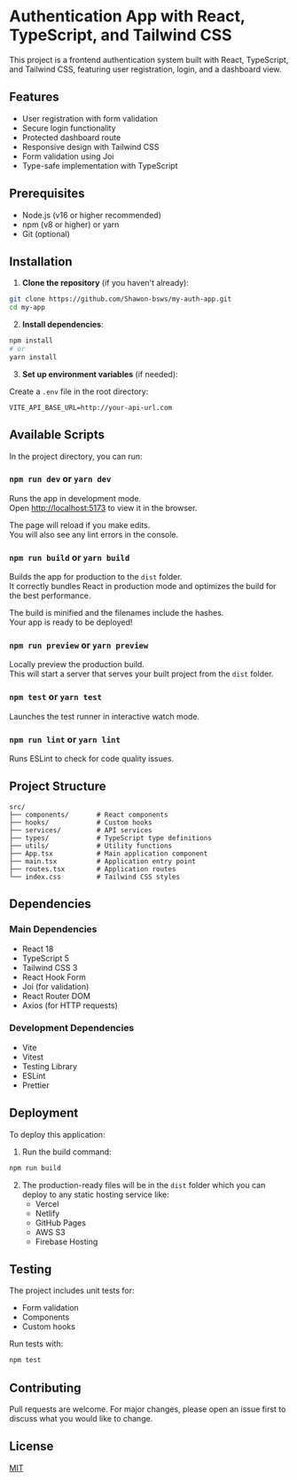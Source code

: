 # Authentication App with React, TypeScript, and Tailwind CSS

This project is a frontend authentication system built with React, TypeScript, and Tailwind CSS, featuring user registration, login, and a dashboard view.

## Features

- User registration with form validation
- Secure login functionality
- Protected dashboard route
- Responsive design with Tailwind CSS
- Form validation using Joi
- Type-safe implementation with TypeScript

## Prerequisites

- Node.js (v16 or higher recommended)
- npm (v8 or higher) or yarn
- Git (optional)

## Installation

1. **Clone the repository** (if you haven't already):

```bash
git clone https://github.com/Shawon-bsws/my-auth-app.git
cd my-app
```

2. **Install dependencies**:

```bash
npm install
# or
yarn install
```

3. **Set up environment variables** (if needed):

Create a `.env` file in the root directory:

```env
VITE_API_BASE_URL=http://your-api-url.com
```

## Available Scripts

In the project directory, you can run:

### `npm run dev` or `yarn dev`

Runs the app in development mode.\
Open [http://localhost:5173](http://localhost:5173) to view it in the browser.

The page will reload if you make edits.\
You will also see any lint errors in the console.

### `npm run build` or `yarn build`

Builds the app for production to the `dist` folder.\
It correctly bundles React in production mode and optimizes the build for the best performance.

The build is minified and the filenames include the hashes.\
Your app is ready to be deployed!

### `npm run preview` or `yarn preview`

Locally preview the production build.\
This will start a server that serves your built project from the `dist` folder.

### `npm test` or `yarn test`

Launches the test runner in interactive watch mode.

### `npm run lint` or `yarn lint`

Runs ESLint to check for code quality issues.

## Project Structure

```
src/
├── components/       # React components
├── hooks/            # Custom hooks
├── services/         # API services
├── types/            # TypeScript type definitions
├── utils/            # Utility functions
├── App.tsx           # Main application component
├── main.tsx          # Application entry point
├── routes.tsx        # Application routes
└── index.css         # Tailwind CSS styles
```

## Dependencies

### Main Dependencies

- React 18
- TypeScript 5
- Tailwind CSS 3
- React Hook Form
- Joi (for validation)
- React Router DOM
- Axios (for HTTP requests)

### Development Dependencies

- Vite
- Vitest
- Testing Library
- ESLint
- Prettier

## Deployment

To deploy this application:

1. Run the build command:

```bash
npm run build
```

2. The production-ready files will be in the `dist` folder which you can deploy to any static hosting service like:
   - Vercel
   - Netlify
   - GitHub Pages
   - AWS S3
   - Firebase Hosting

## Testing

The project includes unit tests for:

- Form validation
- Components
- Custom hooks

Run tests with:

```bash
npm test
```

## Contributing

Pull requests are welcome. For major changes, please open an issue first to discuss what you would like to change.

## License

[MIT](https://choosealicense.com/licenses/mit/)
